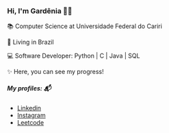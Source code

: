 ### Hi, I'm Gardênia 👋:hibiscus:

<p> 📚 Computer Science at Universidade Federal do Cariri </p>
<p> 📍 Living in Brazil </p>
<p> 💻 Software Developer: Python | C | Java | SQL </p>
<p> ✨ Here, you can see my progress! </p>

##### My profiles: 📬
* [Linkedin](https://www.linkedin.com/in/gardenia-estevam/)
* [Instagram](https://instagram.com/gardeniaestevam)
* [Leetcode](https://leetcode.com/estevamgardenia/)
